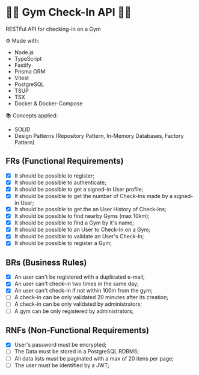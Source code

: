 # 🏋️‍♀️ Gym Check-In API 🏋️‍♂️

RESTFul API for checking-in on a Gym

⚙ Made with:

- Node.js
- TypeScript
- Fastify
- Prisma ORM
- Vitest
- PostgreSQL
- TSUP
- TSX
- Docker & Docker-Compose

📚 Concepts applied:

- SOLID
- Design Patterns (Repository Pattern, In-Memory Databases, Factory Pattern)

## FRs (Functional Requirements)

- [x] It should be possible to register;
- [x] It should be possible to authenticate;
- [x] It should be possible to get a signed-in User profile;
- [x] It should be possible to get the number of Check-Ins made by a signed-in User;
- [x] It should be possible to get the an User History of Check-Ins;
- [x] It should be possible to find nearby Gyms (max 10km);
- [x] It should be possible to find a Gym by it's name;
- [x] It should be possible to an User to Check-In on a Gym;
- [x] It should be possible to validate an User's Check-In;
- [x] It should be possible to register a Gym;

## BRs (Business Rules)

- [x] An user can't be registered with a duplicated e-mail;
- [x] An user can't check-in two times in the same day;
- [x] An user can't check-in if not within 100m from the gym;
- [ ] A check-in can be only validated 20 minutes after its creation;
- [ ] A check-in can be only validated by administrators;
- [ ] A gym can be only registered by administrators;

## RNFs (Non-Functional Requirements)

- [x] User's password must be encrypted;
- [ ] The Data must be stored in a PostgreSQL RDBMS;
- [ ] All data lists must be paginated with a max of 20 itens per page;
- [ ] The user must be identified by a JWT;
